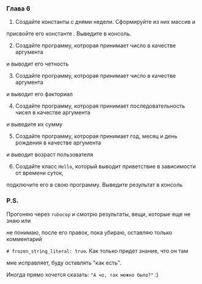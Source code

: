 ###  Глава 6

1. Создайте константы с днями недели. Сформируйте из них массив и

присвойте его константе . Выведите в консоль.

2. Создайте программу, котрорая принимает число в качестве аргумента

и выводит его четность

3. Создайте программу, котрорая принимает число в качестве аргумента

и выводит его факториал

4. Создайте программу, котрорая принимает последовательность чисел в качестве аргумента

и выведите их сумму

5. Создайте программу, котрорая принимает год, месяц и день рождения в качестве аргумента

и выводит возраст пользователя

6. Создайте класс ```Hello```, который выводит приветствие в зависимости от времени суток,

подключите его в свою программу. Выведите результат в консоль


### P.S.

Прогоняю через ```rubocop``` и смотрю результаты, вещи, которые еще не знаю или

не понимаю, после его правок, пока убираю, оставляю только комментарий

```# frozen_string_literal: true```. Как только придет знание, что он там

мне исправляет, буду оставлять "как есть".

Иногда прямо хочется сказать: ```"А чо, так можно было?"``` :)
